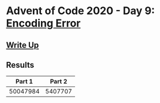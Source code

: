 # Advent of Code 2020 - Day 9: [Encoding Error](https://adventofcode.com/2020/day/9)

## [Write Up](https://github.com/CodingAP/advent-of-code/blob/main/writeups/2020/day9_writeup.md)
## Results
| Part 1 | Part 2 | 
|:---:|:---:|
| 50047984 | 5407707 |